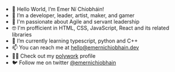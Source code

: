 - 👋 Hello World, I’m Emer Ní Chíobháin!
- 👀 I’m a developer, leader, artist, maker, and gamer
- 💞️ I'm passionate about Agile and servant leadership
- 🤓 I'm profficient in HTML, CSS, JavaScript, React and its related libraries
- 🌱 I’m currently learning typescript, python and C++
- 📫 You can reach me at hello@emernichiobhain.dev
- 👩‍💻 Check out my [polywork](https://www.polywork.com/emernichiobhain) profile
- 🐦 Follow me on twitter [@emernichiobhain](https://www.twitter.com/emernichiobhain)
